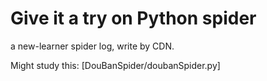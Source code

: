 # Give it a try on Python spider
a new-learner spider log, write by CDN.

Might study this: [DouBanSpider/doubanSpider.py] 

